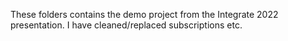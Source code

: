 These folders contains the demo project from the Integrate 2022 presentation.
I have cleaned/replaced subscriptions etc.